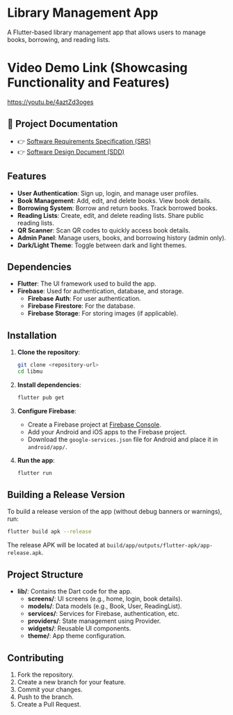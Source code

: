 # Library Management App

A Flutter-based library management app that allows users to manage books, borrowing, and reading lists.

# Video Demo Link (Showcasing Functionality and Features)

https://youtu.be/4aztZd3oges

## 📄 Project Documentation

- 👉 [Software Requirements Specification (SRS)](./SRS.final.pdf)
- 👉 [Software Design Document (SDD)](./Project_SDD_Team-1.pdf)


## Features

- **User Authentication**: Sign up, login, and manage user profiles.
- **Book Management**: Add, edit, and delete books. View book details.
- **Borrowing System**: Borrow and return books. Track borrowed books.
- **Reading Lists**: Create, edit, and delete reading lists. Share public reading lists.
- **QR Scanner**: Scan QR codes to quickly access book details.
- **Admin Panel**: Manage users, books, and borrowing history (admin only).
- **Dark/Light Theme**: Toggle between dark and light themes.

## Dependencies

- **Flutter**: The UI framework used to build the app.
- **Firebase**: Used for authentication, database, and storage.
  - **Firebase Auth**: For user authentication.
  - **Firebase Firestore**: For the database.
  - **Firebase Storage**: For storing images (if applicable).

## Installation

1. **Clone the repository**:
   ```bash
   git clone <repository-url>
   cd libmu
   ```

2. **Install dependencies**:
   ```bash
   flutter pub get
   ```

3. **Configure Firebase**:
   - Create a Firebase project at [Firebase Console](https://console.firebase.google.com/).
   - Add your Android and iOS apps to the Firebase project.
   - Download the `google-services.json` file for Android and place it in `android/app/`.

4. **Run the app**:
   ```bash
   flutter run
   ```

## Building a Release Version

To build a release version of the app (without debug banners or warnings), run:

```bash
flutter build apk --release
```

The release APK will be located at `build/app/outputs/flutter-apk/app-release.apk`.

## Project Structure

- **lib/**: Contains the Dart code for the app.
  - **screens/**: UI screens (e.g., home, login, book details).
  - **models/**: Data models (e.g., Book, User, ReadingList).
  - **services/**: Services for Firebase, authentication, etc.
  - **providers/**: State management using Provider.
  - **widgets/**: Reusable UI components.
  - **theme/**: App theme configuration.

## Contributing

1. Fork the repository.
2. Create a new branch for your feature.
3. Commit your changes.
4. Push to the branch.
5. Create a Pull Request.
